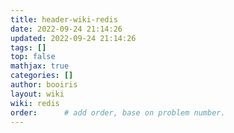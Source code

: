 ```yaml
---
title: header-wiki-redis 
date: 2022-09-24 21:14:26 
updated: 2022-09-24 21:14:26 
tags: [] 
top: false
mathjax: true
categories: []
author: booiris
layout: wiki 
wiki: redis
order:      # add order, base on problem number.
---
```

